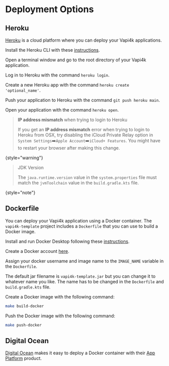 # Deployment Options

## Heroku

[Heroku](https://www.heroku.com) is a cloud platform where you can deploy your Vapi4k applications.

Install the Heroku CLI with these [instructions](https://devcenter.heroku.com/articles/heroku-cli).

<procedure title="Create a Heroku Application">
    <step>
        <p>Open a terminal window and go to the root directory of your Vapi4k application. </p>
    </step>
    <step>
        <p>Log in to Heroku with the command <code>heroku login</code>. </p>
    </step>
    <step>
        <p>Create a new Heroku app with the command <code>heroku create 'optional_name'</code>. </p>
    </step>
    <step>
        <p>Push your application to Heroku with the command <code>git push heroku main</code>. </p>
    </step>
    <step>
        <p>Open your application with the command <code>heroku open</code>. </p>
    </step>
</procedure>

> **IP address mismatch** when trying to login to Heroku
>
> If you get an **IP address mismatch** error when trying to login to Heroku from OSX, try
> disabling the iCloud Private Relay option in `System Settings`➡️`Apple Account`️️➡️`iCloud+ Features`.
> You might have to restart your browser after making this change.
>
{style="warning"}

> JDK Version
>
> The `java.runtime.version` value in the `system.properties` file must match the `jvmToolchain` value in the
> `build.gradle.kts` file.
>
{style="note"}

## Dockerfile

You can deploy your Vapi4k application using a Docker container.
The `vapi4k-template` project includes a `Dockerfile` that you can use to build a Docker image.

Install and run Docker Desktop following these [instructions](https://www.docker.com/products/docker-desktop/).

Create a Docker account [here](https://app.docker.com/signup).

Assign your docker username and image name to the `IMAGE_NAME` variable in the `Dockerfile`.

The default jar filename is `vapi4k-template.jar` but you can change it to whatever name you like.
The name has to be changed in the `Dockerfile` and `build.gradle.kts` file.

Create a Docker image with the following command:

```bash
make build-docker
```

Push the Docker image with the following command:

```bash
make push-docker
```

## Digital Ocean

[Digital Ocean](https://www.digitalocean.com)  makes it easy to deploy a Docker container
with their [App Platform](https://www.digitalocean.com/products/app-platform) product.

